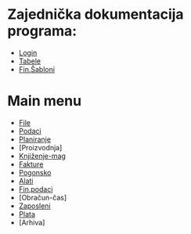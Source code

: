 # Zajednička dokumentacija programa: 

- [Login](camp2_sr/d_sr/login_sr.md)
- [Tabele](camp2_sr/d_sr/tabela_sr.md)
- [Fin.Šabloni](camp2_sr/d_sr/fins_abloni_sr.md)

# Main menu

- [File](camp2_sr/x_sr/x_sr.md)
- [Podaci](camp2_sr/m_sr/m_sr.md)
- [Planiranje](camp2_sr/p1_sr/p1_sr.md)
- [Proizvodnja]
- [Knjiženje-mag](camp2_sr/k_sr/k_sr.md)
- [Fakture](camp2_sr/f0_sr/f0_sr.md)
- [Pogonsko](camp2_sr/g_sr/g_sr.md)
- [Alati](camp2_sr/r1_sr/r1_sr.md)
- [Fin.podaci](camp2_sr/f1_sr/f1_sr.md)
- [Obračun-čas]
- [Zaposleni](camp2_sr/z_sr/z_sr.md)
- [Plata](camp2_sr/l_sr/l_sr.md)
- [Arhiva]
